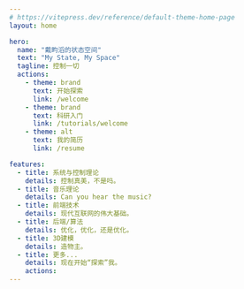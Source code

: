 ```yaml
---
# https://vitepress.dev/reference/default-theme-home-page
layout: home

hero:
  name: "戴畇滔的状态空间"
  text: "My State, My Space"
  tagline: 控制一切
  actions:
    - theme: brand
      text: 开始探索
      link: /welcome
    - theme: brand
      text: 科研入门
      link: /tutorials/welcome
    - theme: alt
      text: 我的简历
      link: /resume

features:
  - title: 系统与控制理论
    details: 控制真美，不是吗。
  - title: 音乐理论
    details: Can you hear the music?
  - title: 前端技术
    details: 现代互联网的伟大基础。
  - title: 后端/算法
    details: 优化，优化，还是优化。
  - title: 3D建模
    details: 造物主。
  - title: 更多...
    details: 现在开始“探索”我。
    actions:
---
```


